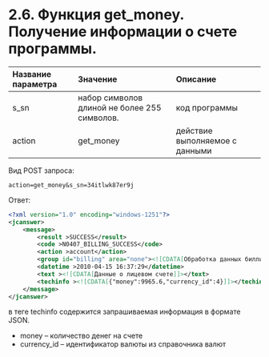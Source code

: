 # 2.6. Функция get\_money. Получение информации о счете программы.

| Название параметра | Значение | Описание |
| :--- | :--- | :--- |
| s\_sn | набор символов длиной не более 255 символов. | код программы |
| action | get\_money | действие выполняемое с данными |

Вид POST запроса:

```
action=get_money&s_sn=34itlwk87er9j
```

Ответ:

```xml
<?xml version="1.0" encoding="windows-1251"?>
<jcanswer>
    <message>
        <result >SUCCESS</result>
        <code >N0407_BILLING_SUCCESS</code>
        <action >account</action>
        <group id="billing" area="none"><![CDATA[Обработка данных биллинга]]></group>
        <datetime >2010-04-15 16:37:29</datetime>
        <text ><![CDATA[Данные о лицевом счете]]></text>
        <techinfo ><![CDATA[{"money":9965.6,"currency_id":4}]]></techinfo>
    </message>
</jcanswer>
```

в теге techinfo содержится запрашиваемая информация в формате JSON.

* money – количество денег на счете
* currency\_id – идентификатор валюты из справочника валют



